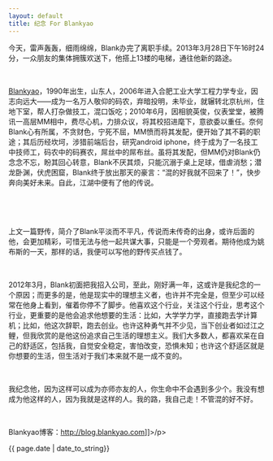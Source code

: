 ```yaml
---
layout: default
title: 纪念 For Blankyao
---
```


<p>今天，雷声轰轰，细雨绵绵，Blank办完了离职手续。2013年3月28日下午16时24分，一众朋友的集体拥簇欢送下，他搭上13楼的电梯，通往他新的路途。

&nbsp;

<a href="http://blankyao.com" target="_blank">Blankyao</a>，1990年出生，山东人，2006年进入合肥工业大学工程力学专业，因志向远大——成为一名万人敬仰的码农，弃暗投明，未毕业，就辗转北京杭州，住地下室，帮人打杂做技工，混口饭吃；2010年6月，因相貌英俊，仪表堂堂，被腾讯一高层MM相中，费尽心机，力排众议，将其校招进麾下，意欲委以重任。奈何Blank心有所属，不贪财色，宁死不屈，MM愤而将其发配，便开始了其不羁的职途；其后历经坎坷，涉猎前端后台，研究android iphone，终于成为了一名技工中技师工，码农中的码赛农，屌丝中的屌布丝。虽将其发配，但MM仍对Blank仍念念不忘，盼其回心转意，Blank不厌其烦，只能沉溺于桌上足球，借虐消愁；潜龙卧渊，伏虎困窟，Blank终于放出那天的豪言：“混的好我就不回来了！”，快步奔向美好未来。自此，江湖中便有了他的传说。

&nbsp;

&nbsp;

上文一篇野传，简介了Blank平淡而不平凡，传说而未传奇的出身，或许后面的他，会更加精彩，可惜无法与他一起共谋大事，只能是一个旁观者。期待他成为姚布斯的一天，那样的话，我便可以写他的野传买点钱了。

&nbsp;

2012年3月，Blank初面把我招入公司，至此，刚好满一年，这或许是我纪念的一个原因；而更多的是，他是现实中的理想主义者，也许并不完全是，但至少可以经常在他身上看到，催着你停不了脚步。他喜欢这个行业，关注这个行业，思考这个行业，更重要的是他会追求他想要的生活：比如，大学学力学，直接跑去学计算机；比如，他这次辞职，跑去创业。也许这种勇气并不少见，当下创业者如过江之鲤，但我欣赏的是他这份追求自己生活的理想主义。我们大多数人，都喜欢呆在自己的舒适区，包括我，自觉安全稳定，害怕改变，恐惧未知；也许这个舒适区就是你想要的生活，但生活对于我们本来就不是一成不变的。

&nbsp;

我纪念他，因为这样可以成为亦师亦友的人，你生命中不会遇到多少个。我没有想成为他这样的人，因为我就是这样的人。我的路，我自己走！不管混的好不好。

&nbsp;

Blankyao博客：<a title="http://blog.blankyao.com" href="http://blog.blankyao.com" target="_blank">http://blog.blankyao.com</a>]]>/p>

<p>{{ page.date | date_to_string}}</p>
